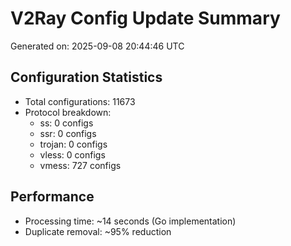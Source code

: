 # V2Ray Config Update Summary
Generated on: 2025-09-08 20:44:46 UTC

## Configuration Statistics
- Total configurations: 11673
- Protocol breakdown:
  - ss: 0 configs
  - ssr: 0 configs
  - trojan: 0 configs
  - vless: 0 configs
  - vmess: 727 configs

## Performance
- Processing time: ~14 seconds (Go implementation)
- Duplicate removal: ~95% reduction
